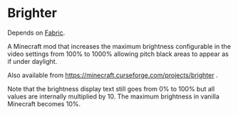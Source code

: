 # Brighter

Depends on [Fabric](https://fabricmc.net/).

A Minecraft mod that increases the maximum brightness configurable in the video settings from 100% to 1000% allowing pitch black areas to appear as if under daylight.

Also available from https://minecraft.curseforge.com/projects/brighter .

Note that the brightness display text still goes from 0% to 100% but all values are internally multiplied by 10. The maximum brightness in vanilla Minecraft becomes 10%.
